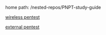 home path: /nested-repos/PNPT-study-guide

[wireless pentest](/nested-repos/PNPT-study-guide/practical-ethical-hacking/intro.md#wireless-pentest)

[external pentest](/nested-repos/PNPT-study-guide/practical-ethical-hacking/intro.md#external-network-pentest)